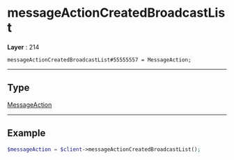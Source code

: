 # messageActionCreatedBroadcastList

**Layer** : 214

```tl
messageActionCreatedBroadcastList#55555557 = MessageAction;
```

---

## Type

[MessageAction](type/MessageAction)

---

## Example

```php
$messageAction = $client->messageActionCreatedBroadcastList();
```